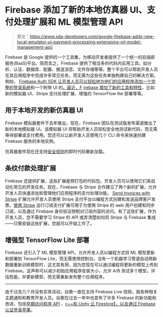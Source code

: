 # Firebase 添加了新的本地仿真器 UI、支付处理扩展和 ML 模型管理 API

> 原文：<https://www.xda-developers.com/google-firebase-adds-new-local-emulator-ui-payment-processing-extensions-ml-model-management-api/>

Firebase 是 Google 提供的一个工具集，为移动开发者提供了一个统一的后端即服务(BaaS)平台。简而言之，Firebase 提供了相当多的代码内实用工具，如分析、认证、数据库、配置、推送消息、文件存储等等。整个平台可以帮助开发人员在其应用程序中完成许多常见任务，而无需为这些任务单独构建自己的解决方案。例如， [Firebase Auth SDK 让开发人员可以轻松地为他们的应用程序添加一个完整的登录系统](https://www.xda-developers.com/firebase-authentication-sign-in-with-apple/)和一个附带 UI 的[。最近，F](https://opensource.google/projects/firebaseui) [irebase 增加了新的工具和特性](https://firebase.googleblog.com/2020/07/product-news-and-other-highlights-from.html)，比如新的模拟器 UI、Stripe 支付处理扩展、增强的 TensorFlow lite 部署等等。

## 用于本地开发的新仿真器 UI

Firebase 模拟器套件于去年推出，现在，Firebase 团队在测试版发布渠道推出了新的本地模拟器 UI。该模拟器 UI 将帮助开发人员轻松安全地测试新代码，而无需等待部署或支付费用。您还可以让新开发人员使用几个 CLI 命令来快速创建 Firebase 服务的本地实例。

仿真器套件现在还支持[安全规则](https://firebase.google.com/docs/rules)的即时代码重新加载。

## 条纹付款处理扩展

Firebase 还提供扩展，这些扩展是预打包的代码包，开发人员可以使用它们来自动化常见的开发任务。现在，Firebase 与 Stripe 合作建立了两个新的扩展，允许开发人员快速添加和管理他们应用程序的支付处理功能。 [Send Invoices with Stripe](https://firebase.google.com/products/extensions/firestore-invoice-stripe) 扩展允许开发人员使用 Stripe 支付平台以编程方式创建和发送品牌客户发票。[使用 Stripe](https://firebase.google.com/products/extensions/firestore-stripe-subscriptions) 运行订阅支付扩展可用于为使用 Stripe 的 web 用户创建和同步订阅，以及通过 Firebase 身份验证控制对订阅内容的访问。有了这些扩展，作为开发人员，您不需要学习 Stripe 的 API 或弄清楚如何将 Stripe 与 Firebase 集成——只需安装这些扩展，您就可以开始工作了。

## 增强型 TensorFlow Lite 部署

Firebase 还引入了 ML 模型管理 API，允许开发人员以编程方式将 ML 模型更新和部署到 TensorFlow Lite，而无需使用控制台。当有一个机器学习管道自动用新数据重新训练模型时，这尤其有用，因为您现在可以通过编程将更新的模型上传到 Firebase。这声称可以减少初始应用程序安装大小，允许 A/B 测试多个模型，评估性能，并更新模型，而无需重新发布整个应用程序。

* * *

由于过去几个月没有实体活动，谷歌一直在主持 Firebase Live 视频，就各种相关主题通知和教育开发人员。谷歌在过去一年中也宣布了许多 Firebase 的新功能和改进，包括[早期访问程序 API](https://www.xda-developers.com/google-decouples-ml-kits-on-device-apis-from-firebase-and-introduces-early-access-apis/) 、[c++和 Unity 云 Firestore】，以及](https://www.xda-developers.com/google-for-games-new-developer-tools-play-firebase-android-studio/)[通过 Firebase 认证登录苹果](https://www.xda-developers.com/firebase-authentication-sign-in-with-apple/)。